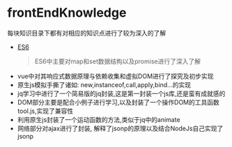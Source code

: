 # frontEndKnowledge
每块知识目录下都有对相应的知识点进行了较为深入的了解
+ [ES6](https://github.com/Pumpumpkin/frontEndKnowledge/tree/master/ES6)
  > ES6中主要对map和set数据结构以及promise进行了深入了解
+ vue中对其响应式数据原理与依赖收集和虚拟DOM进行了探究及初步实现
+ 原生js模拟手撕了诸如: new,instanceof,call,apply,bind...的实现
+ jq学习中进行了一个简易版的jq封装,这是第一封装一个js库,还是蛮有成就感的
+ DOM部分主要是配合小例子进行学习,以及封装了一个操作DOM的工具函数tool.js,实现了兼容性
+ 利用原生js封装了一个运动函数的方法,类似于jq中的animate
+ 网络部分对ajax进行了封装, 解释了jsonp的原理以及结合NodeJs自己实现了jsonp
